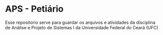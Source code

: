 # APS - Petiário

Esse repositorio serve para guardar os arquivos e atividades da disciplina de Análise e Projeto de Sistemas I da Universidade Federal do Ceará (UFC)
